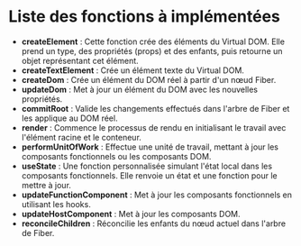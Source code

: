 # Liste des fonctions à implémentées
- **createElement** : Cette fonction crée des éléments du Virtual DOM. Elle prend un type, des propriétés (props) et des enfants, puis retourne un objet représentant cet élément.
- **createTextElement** : Crée un élément texte du Virtual DOM.
- **createDom** : Crée un élément du DOM réel à partir d'un nœud Fiber.
- **updateDom** : Met à jour un élément du DOM avec les nouvelles propriétés.
- **commitRoot** : Valide les changements effectués dans l'arbre de Fiber et les applique au DOM réel.
- **render** : Commence le processus de rendu en initialisant le travail avec l'élément racine et le conteneur.
- **performUnitOfWork** : Effectue une unité de travail, mettant à jour les composants fonctionnels ou les composants DOM.
- **useState** : Une fonction personnalisée simulant l'état local dans les composants fonctionnels. Elle renvoie un état et une fonction pour le mettre à jour.
- **updateFunctionComponent** : Met à jour les composants fonctionnels en utilisant les hooks.
- **updateHostComponent** : Met à jour les composants DOM.
- **reconcileChildren** : Réconcilie les enfants du nœud actuel dans l'arbre de Fiber.
